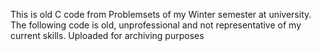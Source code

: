 This is old C code from Problemsets of my Winter semester at university.
The following code is old, unprofessional and not representative of my current skills.
Uploaded for archiving purposes
